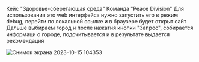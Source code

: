 Кейс "Здоровье-сберегающая среда"
Команда "Peace Division"
Для использования это web интерфейса нужно запустить его в режим debug, перейти по локальной ссылке и в браузере будет открыт сайт
Дальше выбираем город и после нажатия кнопки "Запрос", собирается информаци о городе, подсчитывается и в результате выдается рекомендация 

![Снимок экрана 2023-10-15 104353](https://github.com/Pars1vali/health_saving_analysis/assets/70643798/8e0608d7-ef4e-4923-9db6-87aa76e6548f)
